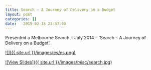 ```yaml
---
title: Search – A Journey of Delivery on a Budget
layout: post
categories: []
date:   2015-02-15 23:37:00
---
```


Presented a Melbourne Search – July 2014 – ‘Search – A Journey of Delivery on a Budget’.

[![]({{ site.url }}/images/es/es.png)](https://smcleod.net/files/Search---A-Journey-of-Delivery-on-a-Budget/)

[![View Slides]({{ site.url }}/images/misc/search.jpg)](https://smcleod.net/files/Search---A-Journey-of-Delivery-on-a-Budget/)
